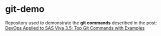 # git-demo

Repository used to demonstrate the **git commands** described in the post:
[DevOps Applied to SAS Viya 3.5: Top Git Commands with Examples](https://communities.sas.com/t5/SAS-Communities-Library/DevOps-Applied-to-SAS-Viya-3-5-Top-Git-Commands-with-Examples/ta-p/639635)

